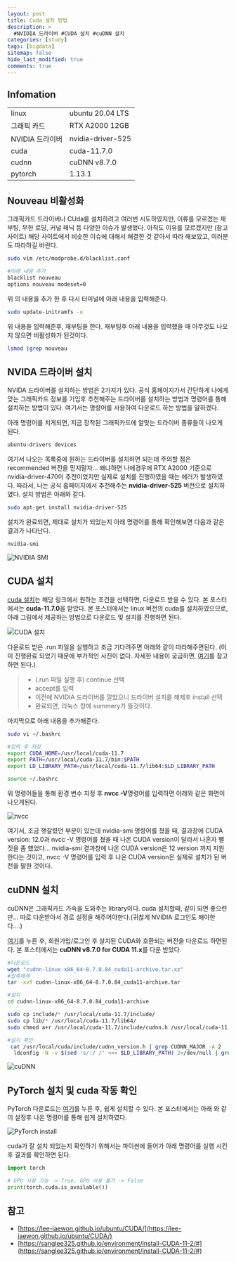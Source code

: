 ```yaml
---
layout: post
title: Cuda 설치 방법
description: >
  #NVIDIA 드라이버 #CUDA 설치 #cuDNN 설치
categories: [study]
tags: [bigdata]
sitemap: false
hide_last_modified: true
comments: true
---
```


## Infomation
|||
|---|---|
|linux|ubuntu 20.04 LTS|
|그래픽 카드|RTX A2000 12GB|
|NVIDIA 드라이버|nvidia-driver-525|
|cuda|cuda-11.7.0|
|cudnn|cuDNN v8.7.0|
|pytorch|1.13.1|

## Nouveau 비활성화

그래픽카드 드라이버나 CUda를 설치하려고 여러번 시도하였지만, 이류를 모르겠는 재부팅, 무한 로딩, 커널 패닉 등 다양한 이슈가 발생했다. 아직도 이유를 모르겠지만 (참고 사이트) 해당 사이트에서 비슷한 이슈에 대해서 해결한 것 같아서 따라 해보았고, 여러분도 따라하길 바란다.

```bash
sudo vim /etc/modprobe.d/blacklist.conf

#아래 내용 추가
blacklist nouveau
options nouveau modeset=0
```
위 의 내용을 추가 한 후 다시 터미널에 아래 내용을 입력해준다.

```bash
sudo update-initramfs -u
```
위 내용을 입력해준후, 재부팅을 한다. 재부팅후 아래 내용을 입력했을 때 아무것도 나오지 않으면 비활성화가 된것이다.
```bash
lsmod |grep nouveau
```

## NVIDA 드라이버 설치
NVIDA 드라이버를 설치하는 방법은 2가지가 있다. 공식 홈페이지가서 간단하게 나에게 맞는 그래픽카드 정보를 기입후 추천해주는 드라이버를 설치하는 방법과 명령어를 통해 설치하는 방법이 있다. 여기서는 명령어를 사용하여 다운로드 하는 방법을 말하겠다.

아래 명령어를 치게되면, 지금 장착된 그래픽카드에 알맞는 드라이버 종류들이 나오게 된다.
```bash
ubuntu-drivers devices
```
여기서 나오는 목록중에 원하는 드라이버를 설치하면 되는데 주의할 점은 recommended 버전을 믿지말자... 왜냐하면 나에경우에 RTX A2000 기준으로 nvidia-driver-470이 추천이었지만 실제로 설치를 진행하였을 때는 에러가 발생하였다. 따라서, 나는 공식 홈페이지에서 추천해주는 **nvidia-driver-525** 버전으로 설치하였다. 설치 방법은 아래와 같다.
```bash
sudo apt-get install nvidia-driver-525
```

설치가 완료되면, 제대로 설치가 되었는지 아래 명령어를 통해 확인해보면 다음과 같은 결과가 나타난다.
```bash
nvidia-smi
```
![NVIDIA SMI](../../assets/img/blog/study/nvidia-smi.png)


## CUDA 설치
[cuda 설치](https://developer.nvidia.com/cuda-toolkit-archive)는 해당 링크에서 원하는 조건을 선택하면, 다운로드 받을 수 있다. 본 포스터에서는 **cuda-11.7.0**을 받았다. 본 포스터에서는 linux 버전의 cuda를 설치하였으므로, 아래 그림에서 제공하는 방법으로 다운로드 및 설치를 진행하면 된다. 

![CUDA 설치](../../assets/img/blog/study/cuda-download.png)

다운로드 받은 .run 파일을 실행하고 조금 기다려주면 아래와 같이 따라해주면된다. (이미 진행완료 되었기 때문에 부가적인 사진이 없다. 자세한 내용이 궁금하면, [여기](https://lee-jaewon.github.io/ubuntu/CUDA/)를 참고하면 된다.)

> - (.run 파일 실행 후) continue 선택
> - accept를 입력
> - 이전에 NVIDIA 드라이버를 깔았으니 드라이버 설치를 해제후 install 선택
> - 완료되면, 리눅스 창에 summery가 뜰것이다. 

마지막으로 아래 내용을 추가해준다.
```bash
sudo vi ~/.bashrc
```
```bash
#입력 후 저장
export CUDA_HOME=/usr/local/cuda-11.7
export PATH=/usr/local/cuda-11.7/bin:$PATH
export LD_LIBRARY_PATH=/usr/local/cuda-11.7/lib64:$LD_LIBRARY_PATH
```
```bash
source ~/.bashrc
```
위 명령어들을 통해 환경 변수 지정 후 **nvcc -V**명령어를 입력하면 아래와 같은 화면이 나오게된다.

![nvcc](../../assets/img/blog/study/check_nvcc.png)

여기서, 조금 햇갈렸던 부분이 있는데 nvidia-smi 명령어를 쳤을 때, 결과창에 CUDA version: 12.0과 nvcc -V 명령어를 쳤을 때 나온 CUDA version이 달라서 나혼자 뻘짓을 좀 했었다... nvidia-smi 결과창에 나온 CUDA version은 12 version 까지 지원한다는 것이고, nvcc -V 명령어를 입력 후 나온 CUDA version은 실제로 설치가 된 버전을 말한 것이다. 


## cuDNN 설치
cuDNN은 그래픽카드 가속을 도와주는 library이다. cuda 설치할때, 같이 되면 좋으련만... 따로 다운받아서 경로 설정을 해주어야한다.(귀찮게 NVIDIA 로그인도 해야한다....) 

[여기](https://developer.nvidia.com/cudnn)를 누른 후, 회원가입/로그인 후 설치된 CUDA와 호환되는 버전을 다운로드 하면된다. 본 포스터에서는 **cuDNN v8.7.0 for CUDA 11.x**를 다운 받았다.

```bash
#다운로드
wget "cudnn-linux-x86_64-8.7.0.84_cuda11-archive.tar.xz"
#압축해제
tar -xvf cudnn-linux-x86_64-8.7.0.84_cuda11-archive.tar
```
```bash
#설치
cd cudnn-linux-x86_64-8.7.0.84_cuda11-archive

sudo cp include/* /usr/local/cuda-11.7/include/
sudo cp lib/* /usr/local/cuda-11.7/lib64/
sudo chmod a+r /usr/local/cuda-11.7/include/cudnn.h /usr/local/cuda-11.7/lib64/libcudnn*
```
```bash
#설치 확인
 cat /usr/local/cuda/include/cudnn_version.h | grep CUDNN_MAJOR -A 2
  ldconfig -N -v $(sed 's/:/ /' <<< $LD_LIBRARY_PATH) 2>/dev/null | grep libcudnn
```

![cuDNN](../../assets/img/blog/study/cuDNN.png)


## PyTorch 설치 및 cuda 작동 확인
PyTorch 다운로드는 [여기](https://pytorch.org/)를 누른 후, 쉽게 설치할 수 있다. 본 포스터에서는 아래 와 같이 설정후 나온 명령어를 통해 쉽게 설치하였다. 

![PyTorch install](../../assets/img/blog/study/PyTorch.png)

cuda가 잘 설치 되었는지 확인하기 위해서는 파이썬에 들어가 아래 명령어를 실행 시킨후 결과를 확인하면 된다. 
```python
import torch

# GPU 사용 가능 -> True, GPU 사용 불가 -> False
print(torch.cuda.is_available())
```


## 참고
- [https://lee-jaewon.github.io/ubuntu/CUDA/](https://lee-jaewon.github.io/ubuntu/CUDA/)
- [https://sanglee325.github.io/environment/install-CUDA-11-2/#](https://sanglee325.github.io/environment/install-CUDA-11-2/#)
